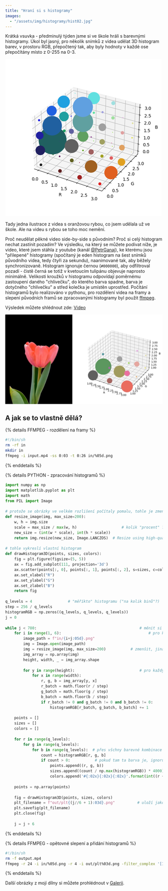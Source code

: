 ```yaml
---
title: "Hraní si s histogramy"
images:
  - "/assets/img/histogramy/hist02.jpg"  
---
```

<!--begin_excerpt-->
Krátká vsuvka - předminulý týden jsme si ve škole hráli s barevnými histogramy.
Úkol byl jasný, pro několik snímků z videa udělat 3D histogram barev, v prostoru RGB,
přepočtený tak, aby byly hodnoty v každé ose přepočítány místo z 0-255 na 0-3.

![h1](/assets/img/histogramy/hist01.png)
<!--end_excerpt-->

Tady jedna ilustrace z videa s oranžovou rybou, co jsem udělala už ve škole. Ale na videu s rybou se toho moc nemění.

Proč neudělat pěkné video side-by-side s původním? Proč si celý histogram nechat zastínit pozadím?
Ve výsledku, na který se můžete podívat níže, je video, které jsem stáhla z youtube (kanál [@PetrGanaj](https://www.youtube.com/@PetrGanaj)),
ke kterému jsou "přilepené" histogramy (spočítaný je eden histogram na šest snímků původního videa,
tedy čtyři za sekundu), naanimované tak, aby běžely synchronizovaně. Histogram ignoruje černou (`#000000`),
aby odfiltroval pozadí - čistě černá se totiž v kvetoucím tulipánu objevuje naprosto minimálně.
Velikosti kroužků v histogramu odpovídají poměrnému zastoupení daného "chlívečku", do kterého barva spadne,
barva je dotyčného "chlívečku" a střed kolečka je umístěn uprostřed.
Počítání histogramů bylo realizováno v pythonu, pro rozdělení videa na framy a slepení původních
framů se zpracovanými histogramy byl použit [ffmpeg](https://ffmpeg.org/).

Výsledek můžete shlédnout zde: [Video](https://youtu.be/YmgYflAUBVc)

![h2](/assets/img/histogramy/hist02.jpg)

## A jak se to vlastně dělá? 

{% details FFMPEG - rozdělení na framy %}
```bash
#!/bin/sh
rm -rf in
mkdir in
ffmpeg -i input.mp4 -ss 0:03 -t 0:26 in/%05d.png
```
{% enddetails %}

{% details PYTHON - zpracování histogramů %}
```python
import numpy as np
import matplotlib.pyplot as plt
import math
from PIL import Image

# protože se obrázky ve velkém rozlišení počítaly pomalu, tohle je zmenší, což nám ale moc nevadíí
def resize_image(img, max_size=200):
    w, h = img.size
    scale = max_size / max(w, h)                    # kolik "procent" ? 
    new_size = (int(w * scale), int(h * scale))  
    return img.resize(new_size, Image.LANCZOS)  # Resize using high-quality filter      https://docs.scipy.org/doc/scipy/reference/generated/scipy.signal.windows.lanczos.html

# tohle vykreslí vlastní histogram
def drawHistogram3D(points, sizes, colors):
    fig = plt.figure(figsize=(5, 5))
    ax = fig.add_subplot(111, projection='3d')
    ax.scatter(points[:, 0], points[:, 1], points[:, 2], s=sizes, c=colors, alpha=1)  
    ax.set_xlabel("R")
    ax.set_ylabel("G")
    ax.set_zlabel("B")
    return fig  

q_levels = 4                # "měříkto" histogramu ("na kolik binů"?)
step = 256 / q_levels
histogramRGB = np.zeros((q_levels, q_levels, q_levels))  
j = 0

while j < 780:                                              # měnit si to na počet framů v in (na které se rozsekalo video)
    for i in range(1, 6):                                       # pro kazdy obrázek ze skpiny po 6, z těch bude histogram
        image_path = f"in/{i+j:05d}.png" 
        img = Image.open(image_path)
        img = resize_image(img, max_size=200)           # zmenšit, jinak je to pomalý
        img_array = np.array(img)
        height, width, _ = img_array.shape
                                            
        for y in range(height):                             # pro každý pixel v obrázku, na ktrý právě koukáme
            for x in range(width):
                r, g, b = img_array[y, x]
                r_batch = math.floor(r / step)
                g_batch = math.floor(g / step)
                b_batch = math.floor(b / step)
                if r_batch != 0 and g_batch != 0 and b_batch != 0:      # jen pokud ma obrázek črné pozadí, tohle ho ignoruje, lze kompenzovat jakékoli    
                    histogramRGB[r_batch, g_batch, b_batch] += 1        # pro každý px spočítá, kam spadne a tomu zvýší value

    points = []
    sizes = []
    colors = []

    for r in range(q_levels):
        for g in range(q_levels):
            for b in range(q_levels):  # přes všchny barevné kombinace
                count = histogramRGB[r, g, b]
                if count > 0:           # pokud tam ta barva je, ignoruj nezastoupené 
                    points.append((r, g, b))
                    sizes.append((count / np.max(histogramRGB)) * 4000)  # rescale, protože kfyž to není znormované, vypadá hnusně
                    colors.append('#{:02x}{:02x}{:02x}'.format(int((r + 0.5) * step), int((g + 0.5) * step), int((b + 0.5) * step)))        # zprostředka kroku, tedy velikosti krychliky

    points = np.array(points)
    
    fig = drawHistogram3D(points, sizes, colors)
    plt_filename = f"out/plt{(j//6 + 1):03d}.png"          # uloží jako plt001.png atd...
    plt.savefig(plt_filename)
    plt.close(fig)

    j = j + 6
```
{% enddetails %}

{% details FFMPEG - opětovné slepení a přidání histogramů %}
```bash
#!/bin/sh
rm -f output.mp4
ffmpeg -r 24 -i in/%05d.png -r 4 -i out/plt%03d.png -filter_complex '[1]scale=h=738:w=-1[1s];[0][1s]hstack' -c:v libx264 output.mp4
```
{% enddetails %}

Další obrázky z mojí dílny si můžete prohlédnout v [Galerii](/galerie/).
